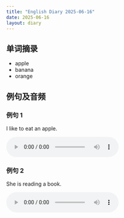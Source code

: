 ```yaml
---
title: "English Diary 2025-06-16"
date: 2025-06-16
layout: diary
---
```


## 单词摘录

- apple
- banana
- orange

## 例句及音频

### 例句 1

I like to eat an apple.

<audio controls>
  <source src="/XL_daily_english/audio/2025-06-16-sentence1.mp3" type="audio/mpeg">
</audio>

### 例句 2

She is reading a book.

<audio controls>
  <source src="/XL_daily_english/audio/2025-06-16-sentence2.mp3" type="audio/mpeg">
</audio>
